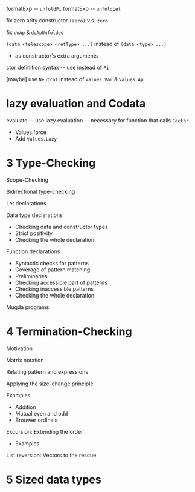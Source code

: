 formatExp -- `unfoldPi`
formatExp -- `unfoldLet`

fix zero arity constructor `(zero)` v.s. `zero`

fix `doAp` & `doApUnfolded`

`(data <telescope> <retType> ...)` instead of `(data <type> ...)`

- <telescope> as constructor's extra arguments

ctor definition syntax -- use <telescope> instead of `Pi`

[maybe] use `Neutral` instead of `Values.Var` & `Values.Ap`

# lazy evaluation and Codata

evaluate -- use lazy evaluation -- necessary for function that calls `Coctor`

- Values.force
- Add `Values.Lazy`

# 3 Type-Checking

Scope-Checking

Bidirectional type-checking

Let declarations

Data type declarations

- Checking data and constructor types
- Strict positivity
- Checking the whole declaration

Function declarations

- Syntactic checks for patterns
- Coverage of pattern matching
- Preliminaries
- Checking accessible part of patterns
- Checking inaccessible patterns
- Checking the whole declaration

Mugda programs

# 4 Termination-Checking

Motivation

Matrix notation

Relating pattern and expressions

Applying the size-change principle

Examples

- Addition
- Mutual even and odd
- Brouwer ordinals

Excursion: Extending the order

- Examples

List reversion: Vectors to the rescue

# 5 Sized data types
